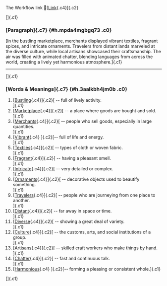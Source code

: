 The Workflow link
👏[[Link](https://www.google.com/url?q=http://www.google.com&sa=D&source=editors&ust=1757965792652974&usg=AOvVaw1nV6nZnshh1-HYbj12oZgQ){.c4}]{.c2}

[]{.c1}

### [Paragraph]{.c7} {#h.mpda4mgbgq73 .c0}

[In the bustling marketplace, merchants displayed vibrant textiles,
fragrant spices, and intricate ornaments. Travelers from distant lands
marveled at the diverse culture, while local artisans showcased their
craftsmanship. The air was filled with animated chatter, blending
languages from across the world, creating a lively yet harmonious
atmosphere.]{.c1}

------------------------------------------------------------------------

[]{.c1}

### [Words & Meanings]{.c7} {#h.3aalkbh4jm0b .c0}

1.  [[Bustling](https://www.google.com/url?q=http://www.google.com&sa=D&source=editors&ust=1757965792654987&usg=AOvVaw30yTyeugtbmTH1Cu8K81Ko){.c4}]{.c2}[ --
    full of lively activity.\
    ]{.c1}
2.  [[Marketplace](https://www.google.com/url?q=http://www.google.com&sa=D&source=editors&ust=1757965792655490&usg=AOvVaw2eZZvkierQ94LkIckkFJe4){.c4}]{.c2}[ --
    a place where goods are bought and sold.\
    ]{.c1}
3.  [[Merchants](https://www.google.com/url?q=http://www.google.com&sa=D&source=editors&ust=1757965792655853&usg=AOvVaw01VsbNXejaNFU2_EXdCcvi){.c4}]{.c2}[ --
    people who sell goods, especially in large quantities.\
    ]{.c1}
4.  [[Vibrant](https://www.google.com/url?q=http://www.google.com&sa=D&source=editors&ust=1757965792656309&usg=AOvVaw29nq9AutLwjZOX01QXWN2S){.c4}
    ]{.c2}[-- full of life and energy.\
    ]{.c1}
5.  [[Textiles](https://www.google.com/url?q=http://www.google.com&sa=D&source=editors&ust=1757965792656577&usg=AOvVaw0BGYD0pekCGfaMEzc3pzdL){.c4}]{.c2}[ --
    types of cloth or woven fabric.\
    ]{.c1}
6.  [[Fragrant](https://www.google.com/url?q=http://www.google.com&sa=D&source=editors&ust=1757965792656871&usg=AOvVaw3dIRhlcKVHIl551d6NJbK_){.c4}]{.c2}[ --
    having a pleasant smell.\
    ]{.c1}
7.  [[Intricate](https://www.google.com/url?q=http://www.google.com&sa=D&source=editors&ust=1757965792657244&usg=AOvVaw0ShSZmZk-anmL0RDSiqVa8){.c4}]{.c2}[ --
    very detailed or complex.\
    ]{.c1}
8.  [[Ornaments](https://www.google.com/url?q=http://www.google.com&sa=D&source=editors&ust=1757965792657540&usg=AOvVaw1QN7sHjv7FF8ic6t72SRd8){.c4}]{.c2}[ --
    decorative objects used to beautify something.\
    ]{.c1}
9.  [[Travelers](https://www.google.com/url?q=http://www.google.com&sa=D&source=editors&ust=1757965792657953&usg=AOvVaw3DCHzzsFez0RWDK24tGtHZ){.c4}]{.c2}[ --
    people who are journeying from one place to another.\
    ]{.c1}
10. [[Distant](https://www.google.com/url?q=http://www.google.com&sa=D&source=editors&ust=1757965792658351&usg=AOvVaw3HUuEXMroBJNJ14pjKbdUC){.c4}]{.c2}[ --
    far away in space or time.\
    ]{.c1}
11. [[Diverse](https://www.google.com/url?q=http://www.google.com&sa=D&source=editors&ust=1757965792658673&usg=AOvVaw0tlheuHtlU8cF_6TAuziX4){.c4}]{.c2}[ --
    showing a great deal of variety.\
    ]{.c1}
12. [[Culture](https://www.google.com/url?q=http://www.google.com&sa=D&source=editors&ust=1757965792658973&usg=AOvVaw0ipinej9dL8Utsf3xQ2RUT){.c4}]{.c2}[ --
    the customs, arts, and social institutions of a group.\
    ]{.c1}
13. [[Artisans](https://www.google.com/url?q=http://www.google.com&sa=D&source=editors&ust=1757965792659319&usg=AOvVaw3XOA0CaZ2rfoeJZ8c5ZrnB){.c4}]{.c2}[ --
    skilled craft workers who make things by hand.\
    ]{.c1}
14. [[Chatter](https://www.google.com/url?q=http://www.google.com&sa=D&source=editors&ust=1757965792659662&usg=AOvVaw0SMphVZxaSbY5ErdbzVfbu){.c4}]{.c2}[ --
    fast and continuous talk.\
    ]{.c1}
15. [[Harmonious](https://www.google.com/url?q=http://www.google.com&sa=D&source=editors&ust=1757965792659965&usg=AOvVaw2_id2Q6TGu4CDV0LEVMB5G){.c4}
    ]{.c2}[-- forming a pleasing or consistent whole.]{.c1}

[]{.c1}

